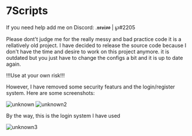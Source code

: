 # 7Scripts

If you need help add me on Discord: .𝖓𝖊𝖛𝖎𝖔𝖔 | ℘#2205

Please dont't judge me for the really messy and bad practice code it is a rellatively old project.
I have decided to release the source code because I don't have the time and desire to work on this project anymore.
it is outdated but you just have to change the configs a bit and it is up to date again.

!!!Use at your own risk!!!

However, I have removed some security featurs and the login/register system.
Here are some screenshots:

![unknown](https://user-images.githubusercontent.com/102999825/166521202-363354b2-b10f-4bba-bac2-2f0661cd9277.png)
![unknown2](https://user-images.githubusercontent.com/102999825/166521217-3d12c753-288b-43a1-8f60-8943c22785dc.png)

By the way, this is the login system I have used

![unknown3](https://user-images.githubusercontent.com/102999825/166521997-73cf4950-4500-487c-9906-d77d092f4465.png)
